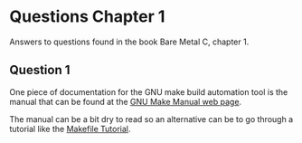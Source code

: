 # Questions Chapter 1

Answers to questions found in the book Bare Metal C, chapter 1.

## Question 1

One piece of documentation for the GNU make build automation tool is the manual that can be found at the [GNU Make Manual web page](https://www.gnu.org/software/make/manual/).

The manual can be a bit dry to read so an alternative can be to go through a tutorial like the [Makefile Tutorial](https://makefiletutorial.com/).
